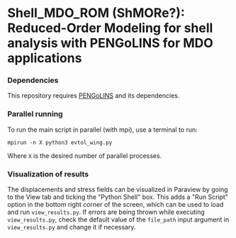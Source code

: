 # Shell_MDO_ROM (ShMORe?): Reduced-Order Modeling for shell analysis with PENGoLINS for MDO applications
### Dependencies

This repository requires [PENGoLINS](https://github.com/hanzhao2020/PENGoLINS) and its dependencies.

### Parallel running

To run the main script in parallel (with mpi), use a terminal to run:
```
mpirun -n X python3 evtol_wing.py
```
Where `X` is the desired number of parallel processes.

### Visualization of results

The displacements and stress fields can be visualized in Paraview by going to the View tab and ticking the "Python Shell" box. This adds a "Run Script" option in the bottom right corner of the screen, which can be used to load and run `view_results.py`. 
If errors are being thrown while executing `view_results.py`, check the default value of the `file_path` input argument in `view_results.py` and change it if necessary.

